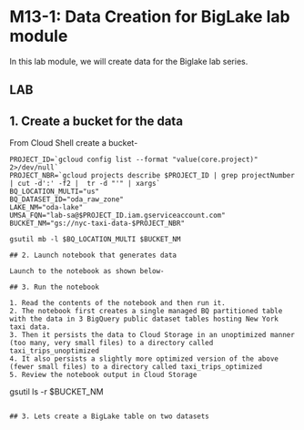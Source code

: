 # M13-1: Data Creation for BigLake lab module

In this lab module, we will create data for the Biglake lab series.


## LAB


## 1. Create a bucket for the data

From Cloud Shell create a bucket-
```
PROJECT_ID=`gcloud config list --format "value(core.project)" 2>/dev/null`
PROJECT_NBR=`gcloud projects describe $PROJECT_ID | grep projectNumber | cut -d':' -f2 |  tr -d "'" | xargs`
BQ_LOCATION_MULTI="us"
BQ_DATASET_ID="oda_raw_zone"
LAKE_NM="oda-lake"
UMSA_FQN="lab-sa@$PROJECT_ID.iam.gserviceaccount.com"
BUCKET_NM="gs://nyc-taxi-data-$PROJECT_NBR"

gsutil mb -l $BQ_LOCATION_MULTI $BUCKET_NM

## 2. Launch notebook that generates data

Launch to the notebook as shown below-

## 3. Run the notebook

1. Read the contents of the notebook and then run it. 
2. The notebook first creates a single managed BQ partitioned table with the data in 3 BigQuery public dataset tables hosting New York taxi data.
3. Then it persists the data to Cloud Storage in an unoptimized manner (too many, very small files) to a directory called taxi_trips_unoptimized
4. It also persists a slightly more optimized version of the above (fewer small files) to a directory called taxi_trips_optimized
5. Review the notebook output in Cloud Storage

```
gsutil ls -r $BUCKET_NM
```

## 3. Lets create a BigLake table on two datasets





